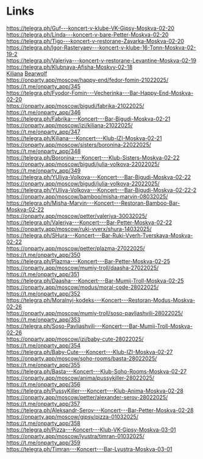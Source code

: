 
# Links
<a href="https://telegra.ph/Guf---koncert-v-klube-VK-Gipsy-Moskva-02-20" target="_blank">https://telegra.ph/Guf---koncert-v-klube-VK-Gipsy-Moskva-02-20</a><br>
<a href="https://telegra.ph/Linda---koncert-v-bare-Petter-Moskva-02-20" target="_blank">https://telegra.ph/Linda---koncert-v-bare-Petter-Moskva-02-20</a><br>
<a href="https://telegra.ph/Tigo---koncert-v-restorane-Zavarka-Moskva-02-20" target="_blank">https://telegra.ph/Tigo---koncert-v-restorane-Zavarka-Moskva-02-20</a><br>
<a href="https://telegra.ph/Igor-Rasteryaev---koncert-v-klube-16-Tonn-Moskva-02-19-2" target="_blank">https://telegra.ph/Igor-Rasteryaev---koncert-v-klube-16-Tonn-Moskva-02-19-2</a><br>
<a href="https://telegra.ph/Valeriya---koncert-v-restorane-Levantine-Moskva-02-19" target="_blank">https://telegra.ph/Valeriya---koncert-v-restorane-Levantine-Moskva-02-19</a><br>
<a href="https://telegra.ph/Klubnaya-Afisha-Moskvy-02-18" target="_blank">https://telegra.ph/Klubnaya-Afisha-Moskvy-02-18</a><br>
<a href="https://onparty.app/artist/kiliana/" target="_blank">Kiliana</a> <a href="https://onparty.app/artist/bearwolf/" target="_blank">Bearwolf</a><br>
<a href="https://onparty.app/moscow/happy-end/fedor-fomin-21022025/" target="_blank">https://onparty.app/moscow/happy-end/fedor-fomin-21022025/</a><br>
    <a href="https://t.me/onparty_app/345" target="_blank">https://t.me/onparty_app/345</a><br>
    <a href="https://telegra.ph/Fyodor-Fomin---Vecherinka---Bar-Happy-End-Moskva-02-20" target="_blank">https://telegra.ph/Fyodor-Fomin---Vecherinka---Bar-Happy-End-Moskva-02-20</a><br>
    <a href="https://onparty.app/moscow/bigudi/fabrika-21022025/" target="_blank">https://onparty.app/moscow/bigudi/fabrika-21022025/</a><br>
    <a href="https://t.me/onparty_app/346" target="_blank">https://t.me/onparty_app/346</a><br>
    <a href="https://telegra.ph/Fabrika---Koncert---Bar-Bigudi-Moskva-02-21" target="_blank">https://telegra.ph/Fabrika---Koncert---Bar-Bigudi-Moskva-02-21</a><br>
    <a href="https://onparty.app/moscow/izi/kiliana-21022025/" target="_blank">https://onparty.app/moscow/izi/kiliana-21022025/</a><br>
    <a href="https://t.me/onparty_app/347" target="_blank">https://t.me/onparty_app/347</a><br>
    <a href="https://telegra.ph/Kiliana---Koncert---Klub-IZI-Moskva-02-21" target="_blank">https://telegra.ph/Kiliana---Koncert---Klub-IZI-Moskva-02-21</a><br>
    <a href="https://onparty.app/moscow/sisters/boronina-22022025/" target="_blank">https://onparty.app/moscow/sisters/boronina-22022025/</a><br>
    <a href="https://t.me/onparty_app/348" target="_blank">https://t.me/onparty_app/348</a><br>
    <a href="https://telegra.ph/Boronina---Koncert---Klub-Sisters-Moskva-02-22" target="_blank">https://telegra.ph/Boronina---Koncert---Klub-Sisters-Moskva-02-22</a><br>
    <a href="https://onparty.app/moscow/bigudi/julia-volkova-22022025/" target="_blank">https://onparty.app/moscow/bigudi/julia-volkova-22022025/</a><br>
    <a href="https://t.me/onparty_app/349" target="_blank">https://t.me/onparty_app/349</a><br>
    <a href="https://telegra.ph/YUliya-Volkova---Koncert---Bar-Bigudi-Moskva-02-22" target="_blank">https://telegra.ph/YUliya-Volkova---Koncert---Bar-Bigudi-Moskva-02-22</a><br>
    <a href="https://onparty.app/moscow/bigudi/julia-volkova-22022025/" target="_blank">https://onparty.app/moscow/bigudi/julia-volkova-22022025/</a><br>
    <a href="https://telegra.ph/YUliya-Volkova---Koncert---Bar-Bigudi-Moskva-02-22-2" target="_blank">https://telegra.ph/YUliya-Volkova---Koncert---Bar-Bigudi-Moskva-02-22-2</a><br>
    <a href="https://onparty.app/moscow/bamboo/misha-marvin-08032025/" target="_blank">https://onparty.app/moscow/bamboo/misha-marvin-08032025/</a><br>
    <a href="https://telegra.ph/Misha-Marvin---Koncert---Restoran-Bamboo-Bar-Moskva-02-22" target="_blank">https://telegra.ph/Misha-Marvin---Koncert---Restoran-Bamboo-Bar-Moskva-02-22</a><br>
    <a href="https://onparty.app/moscow/petter/valeriya-30032025/" target="_blank">https://onparty.app/moscow/petter/valeriya-30032025/</a><br>
    <a href="https://telegra.ph/Valeriya---Koncert---Bar-Petter-Moskva-02-22" target="_blank">https://telegra.ph/Valeriya---Koncert---Bar-Petter-Moskva-02-22</a><br>
    <a href="https://onparty.app/moscow/ruki-vverx/shura-14032025/" target="_blank">https://onparty.app/moscow/ruki-vverx/shura-14032025/</a><br>
    <a href="https://telegra.ph/SHura---Koncert---Bar-Ruki-Vverh-Tverskaya-Moskva-02-22" target="_blank">https://telegra.ph/SHura---Koncert---Bar-Ruki-Vverh-Tverskaya-Moskva-02-22</a><br>
    <a href="https://onparty.app/moscow/petter/plazma-27022025/" target="_blank">https://onparty.app/moscow/petter/plazma-27022025/</a><br>
    <a href="https://t.me/onparty_app/350" target="_blank">https://t.me/onparty_app/350</a><br>
    <a href="https://telegra.ph/Plazma---Koncert---Bar-Petter-Moskva-02-25" target="_blank">https://telegra.ph/Plazma---Koncert---Bar-Petter-Moskva-02-25</a><br>
    <a href="https://onparty.app/moscow/mumiy-troll/daasha-27022025/" target="_blank">https://onparty.app/moscow/mumiy-troll/daasha-27022025/</a><br>
    <a href="https://t.me/onparty_app/351" target="_blank">https://t.me/onparty_app/351</a><br>
    <a href="https://telegra.ph/Daasha---Koncert---Bar-Mumij-Troll-Moskva-02-25" target="_blank">https://telegra.ph/Daasha---Koncert---Bar-Mumij-Troll-Moskva-02-25</a><br>
    <a href="https://onparty.app/moscow/modus/moral-code-28022025/" target="_blank">https://onparty.app/moscow/modus/moral-code-28022025/</a><br>
    <a href="https://t.me/onparty_app/352" target="_blank">https://t.me/onparty_app/352</a><br>
    <a href="https://telegra.ph/Moralnyj-kodeks---Koncert---Restoran-Modus-Moskva-02-26" target="_blank">https://telegra.ph/Moralnyj-kodeks---Koncert---Restoran-Modus-Moskva-02-26</a><br>
    <a href="https://onparty.app/moscow/mumiy-troll/soso-pavliashvili-28022025/" target="_blank">https://onparty.app/moscow/mumiy-troll/soso-pavliashvili-28022025/</a><br>
    <a href="https://t.me/onparty_app/353" target="_blank">https://t.me/onparty_app/353</a><br>
    <a href="https://telegra.ph/Soso-Pavliashvili---Koncert---Bar-Mumij-Troll-Moskva-02-26" target="_blank">https://telegra.ph/Soso-Pavliashvili---Koncert---Bar-Mumij-Troll-Moskva-02-26</a><br>
    <a href="https://onparty.app/moscow/izi/baby-cute-28022025/" target="_blank">https://onparty.app/moscow/izi/baby-cute-28022025/</a><br>
    <a href="https://t.me/onparty_app/354" target="_blank">https://t.me/onparty_app/354</a><br>
    <a href="https://telegra.ph/Baby-Cute---Koncert---Klub-IZI-Moskva-02-27" target="_blank">https://telegra.ph/Baby-Cute---Koncert---Klub-IZI-Moskva-02-27</a><br>
    <a href="https://onparty.app/moscow/soho-rooms/basta-28022025/" target="_blank">https://onparty.app/moscow/soho-rooms/basta-28022025/</a><br>
    <a href="https://t.me/onparty_app/355" target="_blank">https://t.me/onparty_app/355</a><br>
    <a href="https://telegra.ph/Basta---Koncert---Klub-Soho-Rooms-Moskva-02-27" target="_blank">https://telegra.ph/Basta---Koncert---Klub-Soho-Rooms-Moskva-02-27</a><br>
    <a href="https://onparty.app/moscow/anima/pussykiller-28022025/" target="_blank">https://onparty.app/moscow/anima/pussykiller-28022025/</a><br>
    <a href="https://t.me/onparty_app/356" target="_blank">https://t.me/onparty_app/356</a><br>
    <a href="https://telegra.ph/PussyKiller---Koncert---Klub-Anima-Moskva-02-28" target="_blank">https://telegra.ph/PussyKiller---Koncert---Klub-Anima-Moskva-02-28</a><br>
    <a href="https://onparty.app/moscow/petter/alexander-serov-28022025/" target="_blank">https://onparty.app/moscow/petter/alexander-serov-28022025/</a><br>
    <a href="https://t.me/onparty_app/357" target="_blank">https://t.me/onparty_app/357</a><br>
    <a href="https://telegra.ph/Aleksandr-Serov---Koncert---Bar-Petter-Moskva-02-28" target="_blank">https://telegra.ph/Aleksandr-Serov---Koncert---Bar-Petter-Moskva-02-28</a><br>
    <a href="https://onparty.app/moscow/gipsy/pizza-01032025/" target="_blank">https://onparty.app/moscow/gipsy/pizza-01032025/</a><br>
    <a href="https://t.me/onparty_app/358" target="_blank">https://t.me/onparty_app/358</a><br>
    <a href="https://telegra.ph/Pizza---Koncert---Klub-VK-Gipsy-Moskva-03-01" target="_blank">https://telegra.ph/Pizza---Koncert---Klub-VK-Gipsy-Moskva-03-01</a><br>
    <a href="https://onparty.app/moscow/lyustra/timran-01032025/" target="_blank">https://onparty.app/moscow/lyustra/timran-01032025/</a><br>
    <a href="https://t.me/onparty_app/359" target="_blank">https://t.me/onparty_app/359</a><br>
    <a href="https://telegra.ph/Timran---Koncert---Bar-Lyustra-Moskva-03-01" target="_blank">https://telegra.ph/Timran---Koncert---Bar-Lyustra-Moskva-03-01</a><br>
    